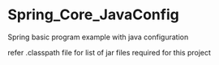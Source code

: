 # Spring_Core_JavaConfig
Spring basic program example with java configuration 

refer .classpath file for list of jar files required for this project
